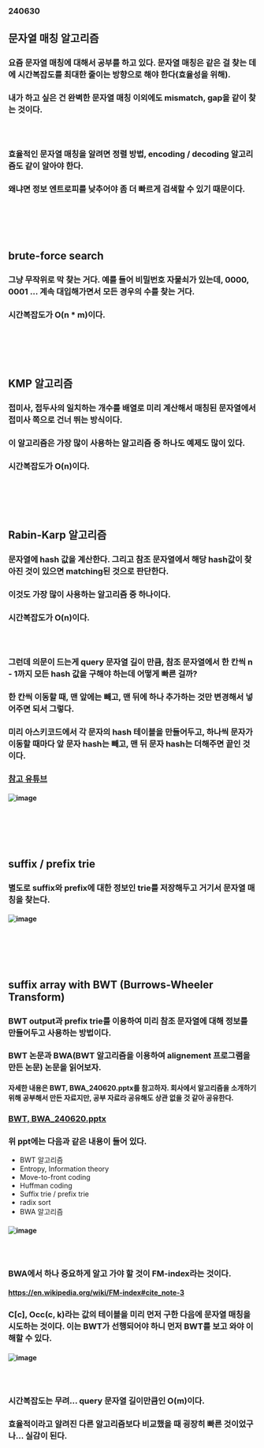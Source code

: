 ### 240630
## 문자열 매칭 알고리즘
### 요즘 문자열 매칭에 대해서 공부를 하고 있다. 문자열 매칭은 같은 걸 찾는 데에 시간복잡도를 최대한 줄이는 방향으로 해야 한다(효율성을 위해).
### 내가 하고 싶은 건 완벽한 문자열 매칭 이외에도 mismatch, gap을 같이 찾는 것이다. 
### <br/>

### 효율적인 문자열 매칭을 알려면 정렬 방법, encoding / decoding 알고리즘도 같이 알아야 한다.
### 왜냐면 정보 엔트로피를 낮추어야 좀 더 빠르게 검색할 수 있기 때문이다.
### <br/><br/><br/>

## brute-force search
### 그냥 무작위로 막 찾는 거다. 예를 들어 비밀번호 자물쇠가 있는데, 0000, 0001 ... 계속 대입해가면서 모든 경우의 수를 찾는 거다.
### 시간복잡도가 O(n * m)이다.
### <br/><br/><br/>

## KMP 알고리즘
### 접미사, 접두사의 일치하는 개수를 배열로 미리 계산해서 매칭된 문자열에서 접미사 쪽으로 건너 뛰는 방식이다.
### 이 알고리즘은 가장 많이 사용하는 알고리즘 중 하나도 예제도 많이 있다.
### 시간복잡도가 O(n)이다.
### <br/><br/><br/>

## Rabin-Karp 알고리즘
### 문자열에 hash 값을 계산한다. 그리고 참조 문자열에서 해당 hash값이 찾아진 것이 있으면 matching된 것으로 판단한다.
### 이것도 가장 많이 사용하는 알고리즘 중 하나이다.
### 시간복잡도가 O(n)이다.
### <br/>

### 그런데 의문이 드는게 query 문자열 길이 만큼, 참조 문자열에서 한 칸씩 n - 1까지 모든 hash 값을 구해야 하는데 어떻게 빠른 걸까?
### 한 칸씩 이동할 때, 맨 앞에는 빼고, 맨 뒤에 하나 추가하는 것만 변경해서 넣어주면 되서 그렇다.
### 미리 아스키코드에서 각 문자의 hash 테이블을 만들어두고, 하나씩 문자가 이동할 때마다 앞 문자 hash는 빼고, 맨 뒤 문자 hash는 더해주면 끝인 것이다.
### [참고 유튜브](https://youtu.be/kJJQJDsjXc8?si=hNRKGKswlp7aNl6k)
#### ![image](https://github.com/Shin-jongwhan/string_matchong_algorithm/assets/62974484/b7f13741-cc34-43a4-a9cf-716772b5ac2c)
### <br/><br/><br/>

## suffix / prefix trie
### 별도로 suffix와 prefix에 대한 정보인 trie를 저장해두고 거기서 문자열 매칭을 찾는다.
#### ![image](https://github.com/Shin-jongwhan/string_matchong_algorithm/assets/62974484/9e453a29-a467-455a-b757-6cf195bdeaaf)
### <br/><br/><br/>

## suffix array with BWT (Burrows-Wheeler Transform)
### BWT output과 prefix trie를 이용하여 미리 참조 문자열에 대해 정보를 만들어두고 사용하는 방법이다.
### BWT 논문과 BWA(BWT 알고리즘을 이용하여 alignement 프로그램을 만든 논문) 논문을 읽어보자.
#### 자세한 내용은 BWT, BWA_240620.pptx를 참고하자. 회사에서 알고리즘을 소개하기 위해 공부해서 만든 자료지만, 공부 자료라 공유해도 상관 없을 것 같아 공유한다.
### [BWT, BWA_240620.pptx](https://github.com/Shin-jongwhan/string_matchong_algorithm/blob/main/BWT%2C%20BWA_240620.pptx)
### 위 ppt에는 다음과 같은 내용이 들어 있다.
- BWT 알고리즘
- Entropy, Information theory
- Move-to-front coding
- Huffman coding
- Suffix trie / prefix trie
- radix sort
- BWA 알고리즘
#### ![image](https://github.com/Shin-jongwhan/string_matchong_algorithm/assets/62974484/82c954f3-229f-4489-b3b8-dd6c4620541a)
### <br/>

### BWA에서 하나 중요하게 알고 가야 할 것이 FM-index라는 것이다.
#### https://en.wikipedia.org/wiki/FM-index#cite_note-3
### C\[c\], Occ(c, k)라는 값의 테이블을 미리 먼저 구한 다음에 문자열 매칭을 시도하는 것이다. 이는 BWT가 선행되어야 하니 먼저 BWT를 보고 와야 이해할 수 있다.
#### ![image](https://github.com/Shin-jongwhan/string_matchong_algorithm/assets/62974484/1ace1955-a091-4d4b-a86e-3e5ef756414b)
### <br/>

### 시간복잡도는 무려... query 문자열 길이만큼인 O(m)이다.
### 효율적이라고 알려진 다른 알고리즘보다 비교했을 때 굉장히 빠른 것이었구나... 실감이 된다.
### <br/><br/><br/>
